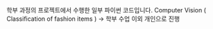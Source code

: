 학부 과정의 프로젝트에서 수행한 일부 파이썬 코드입니다.
Computer Vision ( Classification of fashion items )
  -> 학부 수업 이외 개인으로 진행
